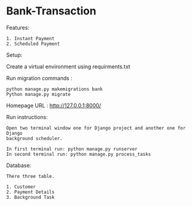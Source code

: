 # Bank-Transaction

Features:

	1. Instant Payment
	2. Scheduled Payment


Setup:

Create a virtual environment using requirments.txt

Run migration commands : 

	python manage.py makemigrations bank
	Python manage.py migrate


Homepage URL : http://127.0.0.1:8000/


Run instructions:

	Open two terminal window one for Django project and another one for Django 
	background scheduler.

	In first terminal run: python manage.py runserver
	In second terminal run: python manage.py process_tasks


Database:

	There three table.
	
	1. Customer
	2. Payment Details
	3. Background Task
